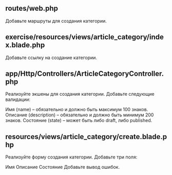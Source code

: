 ## routes/web.php
Добавьте маршруты для создания категории.

## exercise/resources/views/article_category/index.blade.php
Добавьте ссылку на создание категории.

## app/Http/Controllers/ArticleCategoryController.php
Реализуйте экшены для создания категории. Добавьте следующие валидации:

Имя (name) – обязательно и должно быть максимум 100 знаков.
Описание (description) – обязательно и должно быть минимум 200 знаков.
Состояние (state) – может быть либо draft, либо published.

## resources/views/article_category/create.blade.php
Реализуйте форму создания категории. Добавьте три поля:

Имя
Описание
Состояние
Добавьте вывод ошибок.